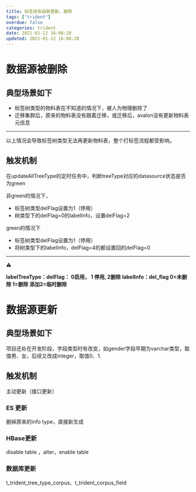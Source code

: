 ```yaml
---
title: 标签体系级联更新、删除
tags: ["trident"]
overdue: false
categories: trident
date: 2021-01-12 16:08:28
updated: 2021-01-12 16:08:28
---
```

# 数据源被删除
## 典型场景如下
+ 标签树类型的物料表在不知道的情况下，被人为物理删除了
+ 迁移集群后，原来的物料表没有跟着迁移，或迁移后，avalon没有更新物料表元信息
---
以上情况会导致标签树类型无法再更新物料表，整个打标签流程都受影响。

## 触发机制
在updateAllTreeType的定时任务中，判断treeType对应的datasource状态是否为green

非green的情况下，
+ 标签树类型delFlag设置为1（停用）
+ 树类型下的delFlag=0的labelInfo，设置delFlag=2

green的情况下
+ 标签树类型delFlag设置为1（停用）
+ 将树类型下的labelInfo，delFlag=4的都设置回的delFlag=0
---
⚠️

**labelTreeType：delFlag： 0启用， 1 停用, 2删除**
**labelInfo：del_flag 0=未删除 1=删除 添加2=临时删除**

# 数据源更新
## 典型场景如下
项目还处在开发阶段，字段类型时有改变，如gender字段早期为varchar类型，取值男、女，后续又改成integer，取值0、1.

## 触发机制
主动更新（接口更新）

### ES 更新
 删掉原来的info type，直接新生成
### HBase更新
 disable table ，alter，enable table
### 数据库更新
t_trident_tree_type_corpus、t_trident_corpus_field